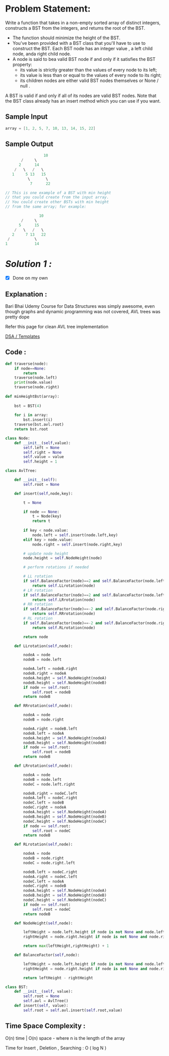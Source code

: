 # Problem Statement:

Write a function that takes in a non-empty sorted array of distinct integers, constructs a BST from the integers, and retums the root of the BST. 

- The function should minimize the height of the BST.
- You've been provided with a BST class that you'll have to use to construct the BST. Each BST node has an integer value , a left child node, anda right child node.
- A node is said to bea valid BST node if and only if it satisfies the BST property:
    - its value is strictly greater than the values of every node to its left;
    - its value is less than or equal to the values of every node to its right;
    - its children nodes are either valid BST nodes themselves or None / null .

A BST is valid if and only if all of its nodes are valid BST nodes. Note that the BST class already has an insert method which you can use if you want.

## Sample Input

```cpp
array = [1, 2, 5, 7, 10, 13, 14, 15, 22]
```

## Sample Output

```cpp
				 10
       /     \
      2      14
    /   \   /   \
   1     5 13   15
          \       \
           7      22

// This is one example of a BST with min height
// that you could create from the input array.
// You could create other BSTs with min height
// from the same array; for example:

			   10
       /     \
      5      15
    /   \   /   \
   2     7 13   22
 /           \
1            14
```

# *Solution 1 :*

- [x]  Done on my own

## Explanation :

Bari Bhai Udemy Course for Data Structures was simply awesome, even though graphs and dynamic programming was not covered, AVL trees was pretty dope

Refer this page for clean AVL tree implementation

[DSA / Templates](https://www.notion.so/DSA-Templates-6fe3ca53dc0843cf9251a15111fd5758) 

## Code :

```python
def traverse(node):
    if node==None:
        return
    traverse(node.left)
    print(node.value)
    traverse(node.right)
	
def minHeightBst(array):
    
	bst = BST(4)
	
	for i in array:
		bst.insert(i)
	traverse(bst.avl.root)
	return bst.root

class Node:
    def __init__(self,value):
        self.left = None
        self.right = None
        self.value = value
        self.height = 1

class AvlTree:

    def __init__(self):
        self.root = None

    def insert(self,node,key):

        t = None

        if node == None:
            t = Node(key)
            return t
        
        if key < node.value:
            node.left = self.insert(node.left,key)
        elif key > node.value:
            node.right = self.insert(node.right,key)

        # update node height
        node.height = self.NodeHeight(node)

        # perform rotations if needed

        # LL rotation
        if self.BalanceFactor(node)==2 and self.BalanceFactor(node.left)==1:
            return self.LLrotation(node) 
        # LR rotation
        if self.BalanceFactor(node)==2 and self.BalanceFactor(node.left)==-1:
            return self.LRrotation(node) 
        # RR rotation
        if self.BalanceFactor(node)==-2 and self.BalanceFactor(node.right)==-1:
            return self.RRrotation(node) 
        # RL rotation
        if self.BalanceFactor(node)==-2 and self.BalanceFactor(node.right)==1:
            return self.RLrotation(node) 

        return node

    def LLrotation(self,node):

        nodeA = node
        nodeB = node.left

        nodeA.left = nodeB.right
        nodeB.right = nodeA
        nodeA.height = self.NodeHeight(nodeA)
        nodeB.height = self.NodeHeight(nodeB)
        if node == self.root:
            self.root = nodeB
        return nodeB

    def RRrotation(self,node):

        nodeA = node
        nodeB = node.right

        nodeA.right = nodeB.left
        nodeB.left = nodeA
        nodeA.height = self.NodeHeight(nodeA)
        nodeB.height = self.NodeHeight(nodeB)
        if node == self.root:
            self.root = nodeB
        return nodeB

    def LRrotation(self,node):

        nodeA = node
        nodeB = node.left
        nodeC = node.left.right

        nodeB.right = nodeC.left
        nodeA.left = nodeC.right
        nodeC.left = nodeB
        nodeC.right = nodeA
        nodeA.height = self.NodeHeight(nodeA)
        nodeB.height = self.NodeHeight(nodeB)
        nodeC.height = self.NodeHeight(nodeC)
        if node == self.root:
            self.root = nodeC
        return nodeB

    def RLrotation(self,node):

        nodeA = node
        nodeB = node.right
        nodeC = node.right.left

        nodeB.left = nodeC.right
        nodeA.right = nodeC.left
        nodeC.left = nodeA
        nodeC.right = nodeB
        nodeA.height = self.NodeHeight(nodeA)
        nodeB.height = self.NodeHeight(nodeB)
        nodeC.height = self.NodeHeight(nodeC)
        if node == self.root:
            self.root = nodeC
        return nodeB

    def NodeHeight(self,node):

        leftHeight = node.left.height if node is not None and node.left is not None else 0
        rightHeight = node.right.height if node is not None and node.right is not None else 0

        return max(leftHeight,rightHeight) + 1

    def BalanceFactor(self,node):

        leftHeight = node.left.height if node is not None and node.left is not None else 0
        rightHeight = node.right.height if node is not None and node.right is not None else 0

        return leftHeight - rightHeight

class BST:
    def __init__(self, value):
        self.root = None
		self.avl = AvlTree()
    def insert(self, value):
		self.root = self.avl.insert(self.root,value)
```

## Time Space Complexity :

O(n) time | O(n) space - where n is the length of the array

Time for Insert , Deletion , Searching : O ( log N )